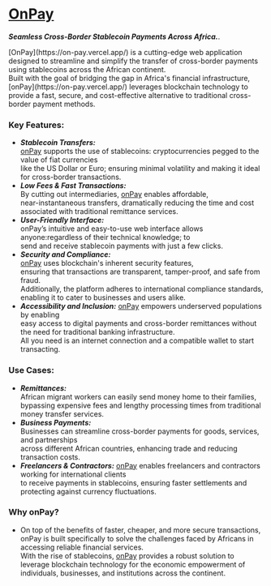 # [OnPay](https://on-pay.vercel.app/)

<em><strong>Seamless Cross-Border Stablecoin Payments Across Africa.</strong></em>.

<p>[OnPay](https://on-pay.vercel.app/) is a cutting-edge web application designed to streamline and simplify the transfer of cross-border payments<br/>
using stablecoins across the African continent. <br/>
Built with the goal of bridging the gap in Africa's financial infrastructure, [onPay](https://on-pay.vercel.app/) leverages blockchain technology to <br/>
provide a fast, secure, and cost-effective alternative to traditional cross-border payment methods.


### Key Features:

- ***Stablecoin Transfers:*** <br/> [onPay](https://on-pay.vercel.app) supports the use of stablecoins: cryptocurrencies pegged to the value of fiat currencies <br/> like the US Dollar or Euro; ensuring minimal volatility and making it ideal for cross-border transactions.
- ***Low Fees & Fast Transactions:*** <br/> By cutting out intermediaries, [onPay](https://on-pay.vercel.app/) enables affordable, <br/> near-instantaneous transfers, dramatically reducing the time and cost associated with traditional remittance services.
- ***User-Friendly Interface:*** <br/> onPay’s intuitive and easy-to-use web interface allows anyone:regardless of their technical knowledge; to <br/> send and receive stablecoin payments with just a few clicks.
- ***Security and Compliance:*** <br/> [onPay](https://on-pay.vercel.app) uses blockchain's inherent security features, <br/>ensuring that transactions are transparent, tamper-proof, and safe from fraud. <br/>Additionally, the platform adheres to international compliance standards, enabling it to cater to businesses and users alike.
- ***Accessibility and Inclusion:*** [onPay](https://on-pay.vercel.app) empowers underserved populations by enabling<br/> easy access to digital payments and cross-border remittances without the need for traditional banking infrastructure. <br/>All you need is an internet connection and a compatible wallet to start transacting.

### Use Cases:

- ***Remittances:*** <br/> African migrant workers can easily send money home to their families, <br/>bypassing expensive fees and lengthy processing times from traditional money transfer services.
- ***Business Payments:*** <br/> Businesses can streamline cross-border payments for goods, services, and partnerships <br/>across different African countries, enhancing trade and reducing transaction costs.
- ***Freelancers & Contractors:*** [onPay](https://on-pay.vercel.app) enables freelancers and contractors working for international clients<br/> to receive payments in stablecoins, ensuring faster settlements and protecting against currency fluctuations.

### Why onPay?
- On top of the benefits of faster, cheaper, and more secure transactions, onPay is built specifically to solve the challenges faced by Africans in accessing reliable financial services. <br/>With the rise of stablecoins, [onPay](https://on-pay.vercel.app) provides a robust solution to leverage blockchain technology for the economic empowerment of<br/> individuals, businesses, and institutions across the continent.



